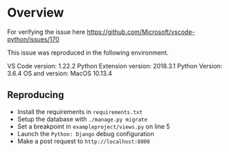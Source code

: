 # Overview

For verifying the issue here https://github.com/Microsoft/vscode-python/issues/170

This issue was reproduced in the following environment.

VS Code version: 1.22.2
Python Extension version: 2018.3.1
Python Version: 3.6.4
OS and version: MacOS 10.13.4

## Reproducing

- Install the requirements in `requirements.txt`
- Setup the database with `./manage.py migrate`
- Set a breakpoint in `exampleproject/views.py` on line 5
- Launch the `Python: Django` debug configuration
- Make a post request to `http://localhost:8000`
